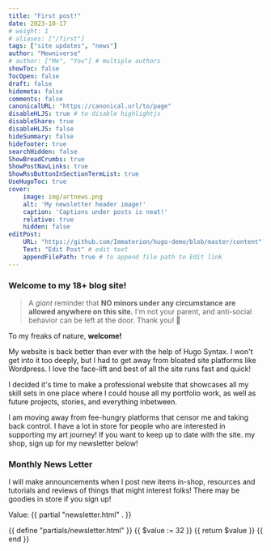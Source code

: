 ```yaml
---
title: "First post!"
date: 2023-10-17
# weight: 1
# aliases: ["/first"]
tags: ["site updates", "news"]
author: "Mewniverse"
# author: ["Me", "You"] # multiple authors
showToc: false
TocOpen: false
draft: false
hidemeta: false
comments: false
canonicalURL: "https://canonical.url/to/page"
disableHLJS: true # to disable highlightjs
disableShare: true
disableHLJS: false
hideSummary: false
hidefooter: true
searchHidden: false
ShowBreadCrumbs: true
ShowPostNavLinks: true
ShowRssButtonInSectionTermList: true
UseHugoToc: true
cover: 
    image: img/artnews.png
    alt: 'My newsletter header image!'
    caption: 'Captions under posts is neat!'
    relative: true
    hidden: false
editPost:
    URL: "https://github.com/Immaterion/hugo-demo/blob/master/content"
    Text: "Edit Post" # edit text
    appendFilePath: true # to append file path to Edit link
---
```


### Welcome to my 18+ blog site!

>A *giant* reminder that **NO minors under any circumstance are allowed anywhere on this site.** I'm not your parent, and anti-social behavior can be left at the door. Thank you! 💓

To my freaks of nature, **welcome!**

My website is back better than ever with the help of Hugo Syntax. I won't get into it too deeply, but I had to get away from bloated site platforms like Wordpress. I love the face-lift and best of all the site runs fast and quick! 

I decided it's time to make a professional website that showcases all my skill sets in one place where I could house all my portfolio work, as well as future projects, stories, and everything 
inbetween. 

I am moving away from fee-hungry platforms that censor me and taking back control.
I have a lot in store for people who are interested in supporting my art journey! 
If you want to keep up to date with the site. my shop, sign up for my newsletter below!

### Monthly News Letter

I will make announcements when I post new items in-shop, resources and tutorials and reviews of things that might interest folks! There may be goodies in store if you sign up! 

Value: {{ partial "newsletter.html" . }}

{{ define "partials/newsletter.html" }}
{{ $value := 32 }}
{{ return $value }}
{{ end }}
